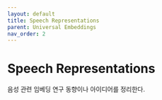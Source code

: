 ```yaml
---
layout: default
title: Speech Representations
parent: Universal Embeddings
nav_order: 2
---
```


# Speech Representations

음성 관련 임베딩 연구 동향이나 아이디어를 정리한다.
